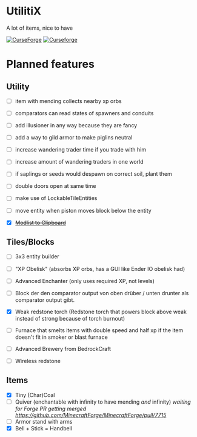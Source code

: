 # UtilitiX
A lot of items, nice to have

[![CurseForge](http://cf.way2muchnoise.eu/full_463703_downloads.svg)](https://www.curseforge.com/minecraft/mc-mods/ultilitix)
[![Curseforge](http://cf.way2muchnoise.eu/versions/For%20MC_463703_all.svg)](https://www.curseforge.com/minecraft/mc-mods/ultilitix)

# Planned features
## Utility
- [ ] item with mending collects nearby xp orbs
- [ ] comparators can read states of spawners and conduits
- [ ] add illusioner in any way because they are fancy
- [ ] add a way to gild armor to make piglins neutral
- [ ] increase wandering trader time if you trade with him
- [ ] increase amount of wandering traders in one world
- [ ] if saplings or seeds would despawn on correct soil, plant them
- [ ] double doors open at same time
- [ ] make use of LockableTileEntities
- [ ] move entity when piston moves block below the entity
- [x] ~~[Modlist to Clipboard](https://github.com/noeppi-noeppi/LibX/issues/6)~~


## Tiles/Blocks
- [ ] 3x3 entity builder
- [ ] "XP Obelisk" (absorbs XP orbs, has a GUI like Ender IO obelisk had)
- [ ] Advanced Enchanter (only uses required XP, not levels)
- [ ] Block der den comparator output von oben drüber / unten drunter als comparator output gibt.
- [x] Weak redstone torch (Redstone torch that powers block above weak instead of strong because of torch burnout)
- [ ] Furnace that smelts items with double speed and half xp if the item doesn't fit in smoker or blast furnace
- [ ] Advanced Brewery from BedrockCraft
- [ ] Wireless redstone


## Items
- [x] Tiny (Char)Coal
- [ ] Quiver (enchantable with infinity to have mending *and* infinity) *waiting for Forge PR getting merged https://github.com/MinecraftForge/MinecraftForge/pull/7715*
- [ ] Armor stand with arms
- [x] Bell + Stick = Handbell
